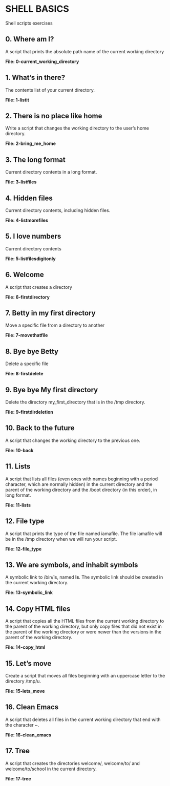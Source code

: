 # SHELL BASICS
Shell scripts exercises

## 0. Where am I? 
A script that prints the absolute path name of the current working directory

**File: 0-current_working_directory**

## 1. What’s in there?
The contents list of your current directory.

**File: 1-listit**

## 2. There is no place like home 
Write a script that changes the working directory to the user’s home directory.

**File: 2-bring_me_home**

## 3. The long format
Current directory contents in a long format.

**File: 3-listfiles**

## 4. Hidden files
Current directory contents, including hidden files.

**File: 4-listmorefiles**

## 5. I love numbers
Current directory contents

**File: 5-listfilesdigitonly**

## 6. Welcome
A script that creates a directory

**File: 6-firstdirectory**

## 7. Betty in my first directory
Move a specific file from a directory to another

**File: 7-movethatfile**

## 8. Bye bye Betty
Delete a specific file

**File: 8-firstdelete**

## 9. Bye bye My first directory
Delete the directory my_first_directory that is in the /tmp directory.

**File: 9-firstdirdeletion**

## 10. Back to the future
A script that changes the working directory to the previous one.

**File: 10-back**

## 11. Lists
A script that lists all files (even ones with names beginning with a period character, which are normally hidden) in the current directory and the parent of the working directory and the /boot directory (in this order), in long format.

**File: 11-lists**

## 12. File type
A script that prints the type of the file named iamafile. The file iamafile will be in the /tmp directory when we will run your script.

**File: 12-file_type**

## 13. We are symbols, and inhabit symbols
A symbolic link to /bin/ls, named __ls__. The symbolic link should be created in the current working directory.

**File: 13-symbolic_link**

## 14. Copy HTML files
A script that copies all the HTML files from the current working directory to the parent of the working directory, but only copy files that did not exist in the parent of the working directory or were newer than the versions in the parent of the working directory.

**File: 14-copy_html**

## 15. Let’s move
Create a script that moves all files beginning with an uppercase letter to the directory /tmp/u.

**File: 15-lets_move**

## 16. Clean Emacs
A script that deletes all files in the current working directory that end with the character ~.

**File: 16-clean_emacs**

## 17. Tree
A script that creates the directories welcome/, welcome/to/ and welcome/to/school in the current directory.

**File: 17-tree**
